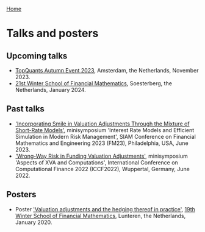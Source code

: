 [Home](index.md)

# Talks and posters

## Upcoming talks

* [TopQuants Autumn Event 2023](https://www.topquants.nl/autumn-event-2023/), Amsterdam, the Netherlands, November 2023.
* [21st Winter School of Financial Mathematics](https://staff.fnwi.uva.nl/a.khedher/winterschool/winterschool.html), Soesterberg, the Netherlands, January 2024.

## Past talks

* ['Incorporating Smile in Valuation Adjustments Through the Mixture of Short-Rate Models'](./Content/Talks/TalkSIAM202306.pdf), minisymposium 'Interest Rate Models and Efficient Simulation in Modern Risk Management', SIAM Conference on Financial Mathematics and Engineering 2023 (FM23), Philadelphia, USA, June 2023.
* ['Wrong-Way Risk in Funding Valuation Adjustments'](./Content/Talks/TalkICCF202206.pdf), minisymposium 'Aspects of XVA and Computations', International Conference on Computational Finance 2022 (ICCF2022), Wuppertal, Germany, June 2022.

## Posters  

* Poster ['Valuation adjustments and the hedging thereof in practice'](./Content/Posters/PosterWinterSchool202001.pdf), [19th Winter School of Financial Mathematics](https://staff.fnwi.uva.nl/p.j.c.spreij/winterschool/19winterschool.html), Lunteren, the Netherlands, January 2020.
